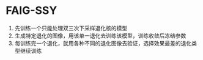 # FAIG-SSY

1. 先训练一个只能处理双三次下采样退化核的模型
2. 生成特定退化的图像，用该单一退化去训练该模型，训练收敛后冻结参数
3. 每训练完一个退化，就用各种不同的退化图像去验证，选择效果最差的退化类型继续训练
